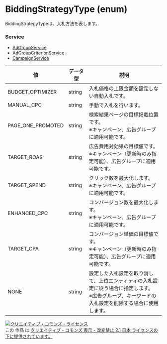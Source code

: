 # BiddingStrategyType (enum)
BiddingStrategyTypeは、入札方法を表します。
### Service
+ [AdGroupService](../services/AdGroupService.md)
+ [AdGroupCriterionService](../services/AdGroupCriterionService.md)
+ [CampaignService](../services/CampaignService.md)

| 値 | データ型 | 説明 | 
|---|---|---|
| BUDGET_OPTIMIZER| string| 入札価格の上限金額を設定しない自動入札です。 |
| MANUAL_CPC| string| 手動で入札を行います。 |
| PAGE_ONE_PROMOTED| string| 検索結果ページの目標掲載位置です。<br>※キャンペーン、広告グループに適用可能です。 |
| TARGET_ROAS| string| 広告費用対効果の目標値です。<br>※キャンペーン（更新時のみ指定可能）、広告グループに適用可能です。 |
| TARGET_SPEND| string| クリック数を最大化します。<br>※キャンペーン、広告グループに適用可能です。 |
| ENHANCED_CPC| string| コンバージョン数を最大化します。<br>※キャンペーン、広告グループに適用可能です。 |
| TARGET_CPA| string| コンバージョン単価の目標値です。<br>※キャンペーン（更新時のみ指定可能）、広告グループに適用可能です。 |
| NONE| string| 設定した入札設定を取り消して、上位エンティティの入札設定に従う場合に指定します。<br>※広告グループ、キーワードの入札設定を削除する場合に使用します。 |
<a rel="license" href="http://creativecommons.org/licenses/by-nd/2.1/jp/"><img alt="クリエイティブ・コモンズ・ライセンス" style="border-width:0" src="https://i.creativecommons.org/l/by-nd/2.1/jp/88x31.png" /></a><br />この 作品 は <a rel="license" href="http://creativecommons.org/licenses/by-nd/2.1/jp/">クリエイティブ・コモンズ 表示 - 改変禁止 2.1 日本 ライセンスの下に提供されています。</a>
